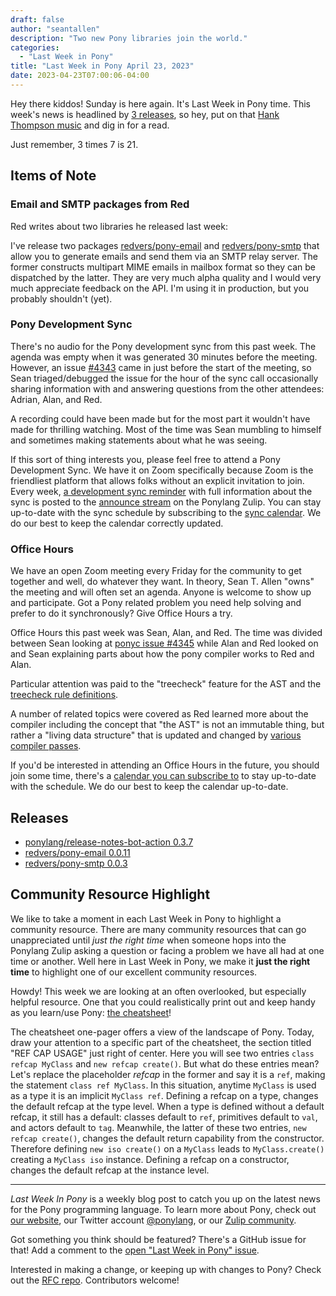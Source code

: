 ```yaml
---
draft: false
author: "seantallen"
description: "Two new Pony libraries join the world."
categories:
  - "Last Week in Pony"
title: "Last Week in Pony April 23, 2023"
date: 2023-04-23T07:00:06-04:00
---
```


Hey there kiddos! Sunday is here again. It's Last Week in Pony time. This week's news is headlined by [3 releases](#releases), so hey, put on that [Hank Thompson music](https://www.youtube.com/watch?v=HSh2XoqeZes) and dig in for a read.

Just remember, 3 times 7 is 21.

## Items of Note

### Email and SMTP packages from Red

Red writes about two libraries he released last week:

I've release two packages [redvers/pony-email](https://github.com/redvers/pony-email) and [redvers/pony-smtp](https://github.com/redvers/pony-smtp) that allow you to generate emails and send them via an SMTP relay server. The former constructs multipart MIME emails in mailbox format so they can be dispatched by the latter. They are very much alpha quality and I would very much appreciate feedback on the API. I'm using it in production, but you probably shouldn't (yet).

### Pony Development Sync

There's no audio for the Pony development sync from this past week. The agenda was empty when it was generated 30 minutes before the meeting. However, an issue [#4343](https://github.com/ponylang/ponyc/issues/4343) came in just before the start of the meeting, so Sean triaged/debugged the issue for the hour of the sync call occasionally sharing information with and answering questions from the other attendees: Adrian, Alan, and Red.

A recording could have been made but for the most part it wouldn't have made for thrilling watching. Most of the time was Sean mumbling to himself and sometimes making statements about what he was seeing.

If this sort of thing interests you, please feel free to attend a Pony Development Sync. We have it on Zoom specifically because Zoom is the friendliest platform that allows folks without an explicit invitation to join. Every week, [a development sync reminder](https://ponylang.zulipchat.com/#narrow/stream/189932-announce/topic/Sync.20Reminder) with full information about the sync is posted to the [announce stream](https://ponylang.zulipchat.com/#narrow/stream/189932-announce) on the Ponylang Zulip. You can stay up-to-date with the sync schedule by subscribing to the [sync calendar](https://calendar.google.com/calendar/ical/59jcru6f50mrpqbm7em4iclnkk%40group.calendar.google.com/public/basic.ics). We do our best to keep the calendar correctly updated.

### Office Hours

We have an open Zoom meeting every Friday for the community to get together and well, do whatever they want. In theory, Sean T. Allen "owns" the meeting and will often set an agenda. Anyone is welcome to show up and participate. Got a Pony related problem you need help solving and prefer to do it synchronously? Give Office Hours a try.

Office Hours this past week was Sean, Alan, and Red. The time was divided between Sean looking at [ponyc issue #4345](https://github.com/ponylang/ponyc/issues/4345) while Alan and Red looked on and Sean explaining parts about how the pony compiler works to Red and Alan.

Particular attention was paid to the "treecheck" feature for the AST and the [treecheck rule definitions](https://github.com/ponylang/ponyc/blob/main/src/libponyc/ast/treecheckdef.h).

A number of related topics were covered as Red learned more about the compiler including the concept that "the AST" is not an immutable thing, but rather a "living data structure" that is updated and changed by [various compiler passes](https://github.com/ponylang/ponyc/blob/main/src/libponyc/pass/pass.h).

If you'd be interested in attending an Office Hours in the future, you should join some time, there's a [calendar you can subscribe to](https://calendar.google.com/calendar/ical/4465e68ae24131ae00461a40893f2637a2c9ac510e311a44ff78680e2f183ce3%40group.calendar.google.com/public/basic.ics) to stay up-to-date with the schedule. We do our best to keep the calendar up-to-date.

## Releases

- [ponylang/release-notes-bot-action 0.3.7](https://github.com/ponylang/release-notes-bot-action/releases/tag/0.3.7)
- [redvers/pony-email 0.0.11](https://github.com/redvers/pony-email/releases/tag/0.0.11)
- [redvers/pony-smtp 0.0.3](https://github.com/redvers/pony-smtp/releases/tag/0.0.3)

## Community Resource Highlight

We like to take a moment in each Last Week in Pony to highlight a community resource. There are many community resources that can go unappreciated until _just the right time_ when someone hops into the Ponylang Zulip asking a question or facing a problem we have all had at one time or another. Well here in Last Week in Pony, we make it **just the right time** to highlight one of our excellent community resources.

Howdy! This week we are looking at an often overlooked, but especially helpful resource. One that you could realistically print out and keep handy as you learn/use Pony: [the cheatsheet](https://www.ponylang.io/media/cheatsheet/pony-cheat-sheet.pdf)!

The cheatsheet one-pager offers a view of the landscape of Pony. Today, draw your attention to a specific part of the cheatsheet, the section titled "REF CAP USAGE" just right of center. Here you will see two entries `class refcap MyClass` and `new refcap create()`. But what do these entries mean? Let's replace the placeholder _refcap_ in the former and say it is a `ref`, making the statement `class ref MyClass`. In this situation, anytime `MyClass` is used as a type it is an implicit `MyClass ref`. Defining a refcap on a type, changes the default refcap at the type level. When a type is defined without a default refcap, it still has a default: classes default to `ref`, primitives default to `val`, and actors default to `tag`. Meanwhile, the latter of these two entries, `new refcap create()`, changes the default return capability from the constructor. Therefore defining `new iso create()` on a `MyClass` leads to `MyClass.create()` creating a `MyClass iso` instance. Defining a refcap on a constructor, changes the default refcap at the instance level.

---

_Last Week In Pony_ is a weekly blog post to catch you up on the latest news for the Pony programming language. To learn more about Pony, check out [our website](https://ponylang.io), our Twitter account [@ponylang](https://twitter.com/ponylang), or our [Zulip community](https://ponylang.zulipchat.com).

Got something you think should be featured? There's a GitHub issue for that! Add a comment to the [open "Last Week in Pony" issue](https://github.com/ponylang/ponylang.github.io/issues?q=is%3Aissue+is%3Aopen+label%3Alast-week-in-pony).

Interested in making a change, or keeping up with changes to Pony? Check out the [RFC repo](https://github.com/ponylang/rfcs). Contributors welcome!
